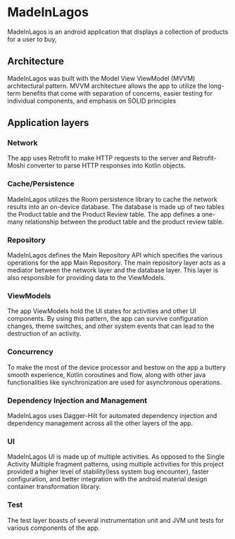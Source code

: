 # MadeInLagos
MadeInLagos is an android application that displays a collection of products for a user to buy, 

## Architecture  
MadeInLagos was built with the Model View ViewModel (MVVM) architectural pattern. MVVM architecture allows the app to utilize the long-term benefits that come with separation of concerns, easier testing for individual components, and emphasis on SOLID principles

## Application layers
### Network 
The app uses Retrofit to make HTTP requests to the server and Retrofit-Moshi converter to parse HTTP responses into Kotlin objects.

### Cache/Persistence
MadeInLagos utilizes the Room persistence library to cache the network results into an on-device database. The database is made up of two tables the Product table and the Product Review table. The app defines a one-many relationship between the product table and the product review table.

### Repository
MadeInLagos defines the Main Repository API which specifies the various operations for the app Main Repository. The main repository layer acts as a mediator between the network layer and the database layer. This layer is also responsible for providing data to the ViewModels.

### ViewModels
The app ViewModels hold the UI states for activities and other UI components. By using this pattern, the app can survive configuration changes, theme switches, and other system events that can lead to the destruction of an activity. 

### Concurrency
To make the most of the device processor and bestow on the app a buttery smooth experience, Kotlin coroutines and flow, along with other java functionalities like
synchronization are used for asynchronous operations.

### Dependency Injection and Management
MadeInLagos uses Dagger-Hilt for automated dependency injection and dependency management across all the other layers of the app.

### UI
MadeInLagos UI is made up of multiple activities. As opposed to the Single Activity Multiple fragment patterns, using multiple activities for this project provided a higher level of stability(less system bug encounter), faster configuration, and better integration with the android material design container transformation library. 

### Test 
The test layer boasts of several instrumentation unit and JVM unit tests for various components of the app. 

